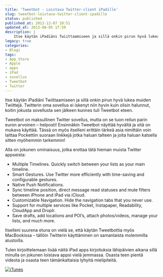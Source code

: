 ```yaml
---
title: 'Tweetbot - Loistava Twitter-client iPadille'
slug: tweetbot-loistava-twitter-client-ipadille
status: published
published_at: 2012-12-07 10:51
updated_at: 2013-08-05 17:59
description: |
    Itse käytän iPadiäni Twiittaamiseen ja sillä onkin pirun hyvä lukea muiden Twiittejä. Twitterin oma sovellus ei iskenyt niin hyvin kuin olisin halunnut, koitin jokusta sovellusta sen jälkeen kunnes tuli Tweetbot eteen. Tweetbot on maksullinen Twitter sovellus, mutta on se tuon reilun parin euron arvoinen – helposti! Ensinnäkin Tweetbot näyttää hyvältä ja sitä on mukava käyttää.… Jatka lukemista Tweetbot – Loistava Twitter-client iPadille
legacy: true
categories:
- Blogi
tags:
- App Store
- Apple
- apps
- iPad
- sovellus
- Tweetbot
- Twitter
---
```


<p>Itse käytän iPadiäni Twiittaamiseen ja sillä onkin pirun hyvä lukea muiden Twiittejä. Twitterin oma sovellus ei iskenyt niin hyvin kuin olisin halunnut, koitin jokusta sovellusta sen jälkeen kunnes tuli Tweetbot eteen.</p>
<p>Tweetbot on maksullinen Twitter sovellus, mutta on se tuon reilun parin euron arvoinen &#8211; helposti! Ensinnäkin Tweetbot näyttää hyvältä ja sitä on mukava käyttää. Tässä on myös itselleni erittäin tärkeä asia nimittäin voin laittaa Pockettiin suoraan linkkejä jotka haluan talteen ja joita haluan katsella sitten myöhemmin tarkemmin!</p>
<p>Alla on jokunen ominaisuus, jotka erottaa tätä hieman muista Twitter appseista:</p>
<ul>
<li>Multiple Timelines. Quickly switch between your lists as your main timeline.</li>
<li>Smart Gestures. Use Twitter more efficiently with time-saving and configurable gestures.</li>
<li>Native Push Notifications.</li>
<li>Sync timeline position, direct message read statuses and mute filters between iPhone and iPad via iCloud.</li>
<li>Customizable Navigation. Hide the navigation tabs that you never use.</li>
<li>Support for multiple services like Pocket, Instapaper, Readability, CloudApp and Droplr.</li>
<li>Save drafts, add locations and POI&#8217;s, attach photos/videos, manage your lists, and much more.</li>
</ul>
<p>Itselleni suurena etuna on vielä se, että käytän Tweetbottia myös MacBookissa &#8211; tällöin Twitterin käyttäminen on samanlaista molemmilla alustoilla.</p>
<p>Tulen kirjoittelemaan lisää näitä iPad apps kirjoituksia lähipäivien aikana sillä minulla on jokunen loistava appsi vielä jemmassa. Osasta teen pientä videota ja osasta teen tämänkaltaisia lyhyitä mielipiteitä.</p>
<p><a href="http://clkuk.tradedoubler.com/click?p=24366&#038;a=2037951&#038;url=https%3A%2F%2Fitunes.apple.com%2Ffi%2Fapp%2Ftweetbot-for-twitter-ipad%2Fid498801050%3Fmt%3D8%26partnerId%3D2003" target="itunes_store"><img decoding="async" src="http://linkmaker.itunes.apple.com/htmlResources/assets/fi_fi/images/web/linkmaker/badge_appstore-lrg.png" alt="iTunes" style="border:0;"/></a></p>